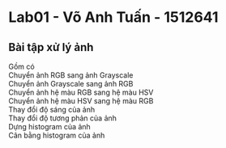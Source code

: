 # Lab01 - Võ Anh Tuấn - 1512641

## Bài tập xử lý ảnh
Gồm có <br />
Chuyển ảnh RGB sang ảnh Grayscale <br />
Chuyển ảnh Grayscale sang ảnh RGB<br />
Chuyển ảnh hệ màu RGB sang hệ màu HSV<br />
Chuyển ảnh hệ màu HSV sang hệ màu RGB<br />
Thay đổi độ sáng của ảnh<br />
Thay đổi độ tương phản của ảnh<br />
Dựng histogram của ảnh<br />
Cân bằng histogram của ảnh<br />
